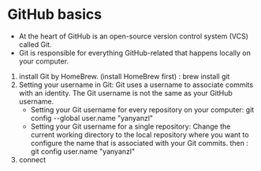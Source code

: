 # GitHub basics


- At the heart of GitHub is an open-source version control system (VCS) called Git. 
- Git is responsible for everything GitHub-related that happens locally on your computer.

1. install Git by HomeBrew. (install HomeBrew first) : brew install git
2. Setting your username in Git: Git uses a username to associate commits with an identity. The Git username is not the same as your GitHub username.
     - Setting your Git username for every repository on your computer: git config --global user.name "yanyanzl"
     - Setting your Git username for a single repository: Change the current working directory to the local repository where you want to configure the name that is associated with your Git commits. then : git config user.name "yanyanzl"
4. connect
